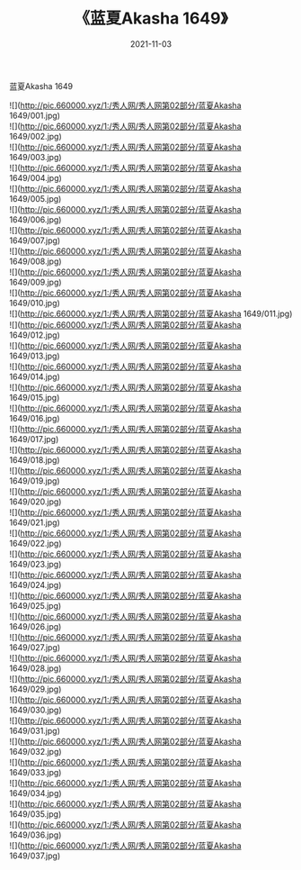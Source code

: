﻿---
layout: post
title:  《蓝夏Akasha 1649》
date:   2021-11-03
img: http://pic.660000.xyz/1:/秀人网/秀人网第02部分/蓝夏Akasha 1649/000.jpg
categories: [美女, 清纯, 唯美]
---

蓝夏Akasha 1649

  ![](http://pic.660000.xyz/1:/秀人网/秀人网第02部分/蓝夏Akasha 1649/001.jpg) <br> ![](http://pic.660000.xyz/1:/秀人网/秀人网第02部分/蓝夏Akasha 1649/002.jpg) <br> ![](http://pic.660000.xyz/1:/秀人网/秀人网第02部分/蓝夏Akasha 1649/003.jpg) <br> ![](http://pic.660000.xyz/1:/秀人网/秀人网第02部分/蓝夏Akasha 1649/004.jpg) <br> ![](http://pic.660000.xyz/1:/秀人网/秀人网第02部分/蓝夏Akasha 1649/005.jpg) <br> ![](http://pic.660000.xyz/1:/秀人网/秀人网第02部分/蓝夏Akasha 1649/006.jpg) <br> ![](http://pic.660000.xyz/1:/秀人网/秀人网第02部分/蓝夏Akasha 1649/007.jpg) <br> ![](http://pic.660000.xyz/1:/秀人网/秀人网第02部分/蓝夏Akasha 1649/008.jpg) <br> ![](http://pic.660000.xyz/1:/秀人网/秀人网第02部分/蓝夏Akasha 1649/009.jpg) <br> ![](http://pic.660000.xyz/1:/秀人网/秀人网第02部分/蓝夏Akasha 1649/010.jpg) <br> ![](http://pic.660000.xyz/1:/秀人网/秀人网第02部分/蓝夏Akasha 1649/011.jpg) <br> ![](http://pic.660000.xyz/1:/秀人网/秀人网第02部分/蓝夏Akasha 1649/012.jpg) <br> ![](http://pic.660000.xyz/1:/秀人网/秀人网第02部分/蓝夏Akasha 1649/013.jpg) <br> ![](http://pic.660000.xyz/1:/秀人网/秀人网第02部分/蓝夏Akasha 1649/014.jpg) <br> ![](http://pic.660000.xyz/1:/秀人网/秀人网第02部分/蓝夏Akasha 1649/015.jpg) <br> ![](http://pic.660000.xyz/1:/秀人网/秀人网第02部分/蓝夏Akasha 1649/016.jpg) <br> ![](http://pic.660000.xyz/1:/秀人网/秀人网第02部分/蓝夏Akasha 1649/017.jpg) <br> ![](http://pic.660000.xyz/1:/秀人网/秀人网第02部分/蓝夏Akasha 1649/018.jpg) <br> ![](http://pic.660000.xyz/1:/秀人网/秀人网第02部分/蓝夏Akasha 1649/019.jpg) <br> ![](http://pic.660000.xyz/1:/秀人网/秀人网第02部分/蓝夏Akasha 1649/020.jpg) <br> ![](http://pic.660000.xyz/1:/秀人网/秀人网第02部分/蓝夏Akasha 1649/021.jpg) <br> ![](http://pic.660000.xyz/1:/秀人网/秀人网第02部分/蓝夏Akasha 1649/022.jpg) <br> ![](http://pic.660000.xyz/1:/秀人网/秀人网第02部分/蓝夏Akasha 1649/023.jpg) <br> ![](http://pic.660000.xyz/1:/秀人网/秀人网第02部分/蓝夏Akasha 1649/024.jpg) <br> ![](http://pic.660000.xyz/1:/秀人网/秀人网第02部分/蓝夏Akasha 1649/025.jpg) <br> ![](http://pic.660000.xyz/1:/秀人网/秀人网第02部分/蓝夏Akasha 1649/026.jpg) <br> ![](http://pic.660000.xyz/1:/秀人网/秀人网第02部分/蓝夏Akasha 1649/027.jpg) <br> ![](http://pic.660000.xyz/1:/秀人网/秀人网第02部分/蓝夏Akasha 1649/028.jpg) <br> ![](http://pic.660000.xyz/1:/秀人网/秀人网第02部分/蓝夏Akasha 1649/029.jpg) <br> ![](http://pic.660000.xyz/1:/秀人网/秀人网第02部分/蓝夏Akasha 1649/030.jpg) <br> ![](http://pic.660000.xyz/1:/秀人网/秀人网第02部分/蓝夏Akasha 1649/031.jpg) <br> ![](http://pic.660000.xyz/1:/秀人网/秀人网第02部分/蓝夏Akasha 1649/032.jpg) <br> ![](http://pic.660000.xyz/1:/秀人网/秀人网第02部分/蓝夏Akasha 1649/033.jpg) <br> ![](http://pic.660000.xyz/1:/秀人网/秀人网第02部分/蓝夏Akasha 1649/034.jpg) <br> ![](http://pic.660000.xyz/1:/秀人网/秀人网第02部分/蓝夏Akasha 1649/035.jpg) <br> ![](http://pic.660000.xyz/1:/秀人网/秀人网第02部分/蓝夏Akasha 1649/036.jpg) <br> ![](http://pic.660000.xyz/1:/秀人网/秀人网第02部分/蓝夏Akasha 1649/037.jpg) <br>